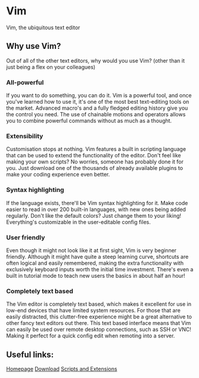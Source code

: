 # Vim
Vim, the ubiquitous text editor
## Why use Vim?
Out of all of the other text editors, why would you use Vim? (other than it just being a flex on your colleagues)
### All-powerful
If you want to do something, you can do it. Vim is a powerful tool, and once you've learned how to use it, it's one of the most best text-editing tools on the market. 
Advanced macro's and a fully fledged editing history give you the control you need. The use of chainable motions and operators allows you to combine powerful commands without as much as a thought.
### Extensibility
Customisation stops at nothing. Vim features a built in scripting language that can be used to extend the functionality of the editor. Don't feel like making your own scripts? No worries, someone has probably done it for you. Just download one of the thousands of already available plugins to make your coding experience even better.
### Syntax highlighting
If the language exists, there'll be Vim syntax highlighting for it. Make code easier to read in over 200 built-in languages, with new ones being added regularly.
Don't like the default colors? Just change them to your liking! Everything's customizable in the user-editable config files.
### User friendly
Even though it might not look like it at first sight, Vim is very beginner friendly. Although it might have quite a steep learning curve, shortcuts are often logical and easily remembered, making the extra functionality with exclusively keyboard inputs worth the initial time investment. There's even a built in tutorial mode to teach new users the basics in about half an hour!
### Completely text based
The Vim editor is completely text based, which makes it excellent for use in low-end devices that have limited system resources. For those that are easily distracted, this clutter-free experience might be a great alternative to other fancy text editors out there. 
This text based interface means that Vim can easily be used over remote desktop connections, such as SSH or VNC! Making it perfect for a quick config edit when remoting into a server.

## Useful links:
[Homepage](https://www.vim.org/)
[Download](https://www.vim.org/download.php)
[Scripts and Extensions](https://www.vim.org/scripts/script_search_results.php)